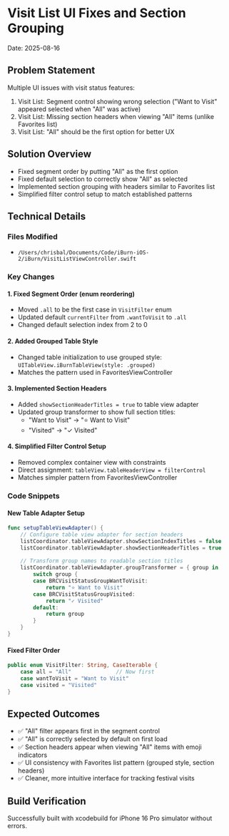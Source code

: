 # Visit List UI Fixes and Section Grouping
Date: 2025-08-16

## Problem Statement
Multiple UI issues with visit status features:
1. Visit List: Segment control showing wrong selection ("Want to Visit" appeared selected when "All" was active)
2. Visit List: Missing section headers when viewing "All" items (unlike Favorites list)
3. Visit List: "All" should be the first option for better UX

## Solution Overview
- Fixed segment order by putting "All" as the first option
- Fixed default selection to correctly show "All" as selected
- Implemented section grouping with headers similar to Favorites list
- Simplified filter control setup to match established patterns

## Technical Details

### Files Modified
- `/Users/chrisbal/Documents/Code/iBurn-iOS-2/iBurn/VisitListViewController.swift`

### Key Changes

#### 1. Fixed Segment Order (enum reordering)
- Moved `.all` to be the first case in `VisitFilter` enum
- Updated default `currentFilter` from `.wantToVisit` to `.all`
- Changed default selection index from 2 to 0

#### 2. Added Grouped Table Style
- Changed table initialization to use grouped style: `UITableView.iBurnTableView(style: .grouped)`
- Matches the pattern used in FavoritesViewController

#### 3. Implemented Section Headers
- Added `showSectionHeaderTitles = true` to table view adapter
- Updated group transformer to show full section titles:
  - "Want to Visit" → "⭐ Want to Visit"
  - "Visited" → "✓ Visited"

#### 4. Simplified Filter Control Setup
- Removed complex container view with constraints
- Direct assignment: `tableView.tableHeaderView = filterControl`
- Matches simpler pattern from FavoritesViewController

### Code Snippets

#### New Table Adapter Setup
```swift
func setupTableViewAdapter() {
    // Configure table view adapter for section headers
    listCoordinator.tableViewAdapter.showSectionIndexTitles = false
    listCoordinator.tableViewAdapter.showSectionHeaderTitles = true
    
    // Transform group names to readable section titles
    listCoordinator.tableViewAdapter.groupTransformer = { group in
        switch group {
        case BRCVisitStatusGroupWantToVisit:
            return "⭐ Want to Visit"
        case BRCVisitStatusGroupVisited:
            return "✓ Visited"
        default:
            return group
        }
    }
}
```

#### Fixed Filter Order
```swift
public enum VisitFilter: String, CaseIterable {
    case all = "All"              // Now first
    case wantToVisit = "Want to Visit"
    case visited = "Visited"
}
```

## Expected Outcomes
- ✅ "All" filter appears first in the segment control
- ✅ "All" is correctly selected by default on first load
- ✅ Section headers appear when viewing "All" items with emoji indicators
- ✅ UI consistency with Favorites list pattern (grouped style, section headers)
- ✅ Cleaner, more intuitive interface for tracking festival visits

## Build Verification
Successfully built with xcodebuild for iPhone 16 Pro simulator without errors.